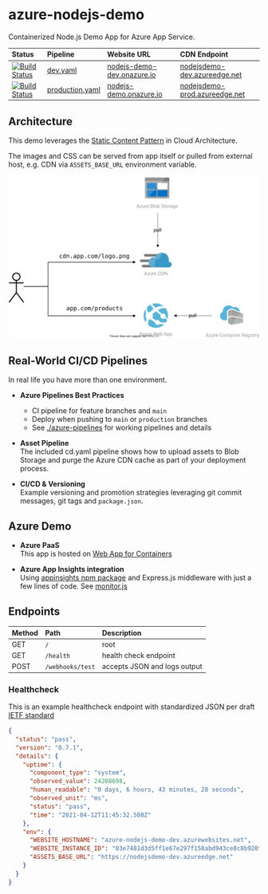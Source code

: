 # azure-nodejs-demo

Containerized Node.js Demo App for Azure App Service. 

| Status | Pipeline | Website URL | CDN Endpoint |
|:--|:--|:--|:--|
| [![Build Status](https://dev.azure.com/julie-msft/public-demos/_apis/build/status/azure-nodejs-demo%20(dev)?branchName=main)](https://dev.azure.com/julie-msft/public-demos/_build/latest?definitionId=36&branchName=main) | [dev.yaml](./azure-pipelines/dev.yaml) | [nodejs-demo-dev.onazure.io](https://nodejs-demo-dev.onazure.io/) | [nodejsdemo-dev.azureedge.net](https://nodejsdemo-dev.azureedge.net/css/styles.css) |
| [![Build Status](https://dev.azure.com/julie-msft/public-demos/_apis/build/status/azure-nodejs-demo%20(production)?branchName=refactor%2Fmore-ci)](https://dev.azure.com/julie-msft/public-demos/_build/latest?definitionId=37&branchName=refactor%2Fmore-ci) | [production.yaml](./azure-pipelines/production.yaml) | [nodejs-demo.onazure.io](https://nodejs-demo.onazure.io/) | [nodejsdemo-prod.azureedge.net](https://nodejsdemo-prod.azureedge.net/css/styles.css) |


## Architecture 

This demo leverages the [Static Content Pattern](https://docs.microsoft.com/en-us/azure/architecture/patterns/static-content-hosting) in Cloud Architecture.

The images and CSS can be served from app itself or pulled from external host, e.g. CDN via `ASSETS_BASE_URL` environment variable.

<img src="./azure-architecture.svg" alt="Demo Architecture" width="550">

## Real-World CI/CD Pipelines 

In real life you have more than one environment.

- **Azure Pipelines Best Practices** 
  - CI pipeline for feature branches and `main`
  - Deploy when pushing to `main` or `production` branches
  - See [./azure-pipelines](./azure-pipelines) for working pipelines and details

- **Asset Pipeline**  
  The included cd.yaml pipeline shows how to upload assets to Blob Storage and purge the Azure CDN cache as part of your deployment process.

- **CI/CD & Versioning**  
  Example versioning and promotion strategies leveraging git commit messages, git tags and `package.json`.

## Azure Demo

- **Azure PaaS**  
  This app is hosted on [Web App for Containers](https://azure.microsoft.com/en-us/services/app-service/containers/)

- **Azure App Insights integration**  
  Using [appinsights npm package](https://www.npmjs.com/package/applicationinsights) and Express.js middleware with just a few lines of code. See [monitor.js](./app/middleware/monitor.js)


## Endpoints

| Method | Path | Description |
|:--|:--|:--|
| GET | `/` | root |
| GET | `/health` | health check endpoint |
| POST | `/webhooks/test` | accepts JSON and logs output |

### Healthcheck

This is an example healthcheck endpoint with standardized JSON per draft [IETF standard](https://tools.ietf.org/html/draft-inadarei-api-health-check-04)

```json
{
  "status": "pass",
  "version": "0.7.1",
  "details": {
    "uptime": {
      "component_type": "system",
      "observed_value": 24208698,
      "human_readable": "0 days, 6 hours, 43 minutes, 28 seconds",
      "observed_unit": "ms",
      "status": "pass",
      "time": "2021-04-12T11:45:32.508Z"
    },
    "env": {
      "WEBSITE_HOSTNAME": "azure-nodejs-demo-dev.azurewebsites.net",
      "WEBSITE_INSTANCE_ID": "03e7481d3d5ff1e67e297f158abd943ce8c8b920fa55dc7bf0565e86886404a8",
      "ASSETS_BASE_URL": "https://nodejsdemo-dev.azureedge.net"
    }
  }
}
```
